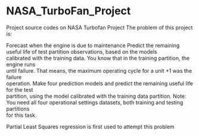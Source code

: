 # NASA_TurboFan_Project
Project source codes on NASA Turbofan Project
The problem of this project is:

Forecast	when	the	engine	is	due	to	maintenance
Predict	the	remaining	useful	life	of	test	partition	observations,	based	on	the	models	
calibrated	with	the	training	data.	You	know	that	in	the	training	partition,	the	engine	runs	
until	 failure.	 That	 means,	 the	 maximum	 operating	 cycle	 for	 a	 unit	 +1	 was	 the	 failure	
operation.	Make	four	prediction	models	and predict	the	remaining	useful	life	for	the	test	
partition,	using	the	model	calibrated	with	the	training	data	partition.
Note:	You	need	all	four	operational	settings	datasets,	both	training	and	testing	partitions	
for	this	task.

Partial Least Squares regression is first used to attempt this problem
